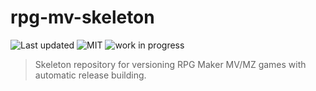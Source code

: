 # rpg-mv-skeleton
![Last updated](https://img.shields.io/github/last-commit/danrog303/rpg-mv-skeleton)
![MIT](https://img.shields.io/github/license/danrog303/rmg-mv-skeleton)
![work in progress](https://img.shields.io/badge/work%20in%20progress-%F0%9F%8F%97%EF%B8%8F-yellow)

> Skeleton repository for versioning RPG Maker MV/MZ games with automatic release building.